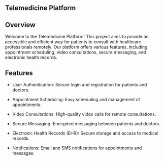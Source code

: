 ## Telemedicine Platform
## Overview
Welcome to the Telemedicine Platform!
This project aims to provide an accessible and efficient way for patients to consult with healthcare professionals remotely. Our platform offers various features, including appointment scheduling, video consultations, secure messaging, and electronic health records.

## Features
- User Authentication: Secure login and registration for patients and doctors.

- Appointment Scheduling: Easy scheduling and management of appointments.

- Video Consultations: High-quality video calls for remote consultations.

- Secure Messaging: Encrypted messaging between patients and doctors.

- Electronic Health Records (EHR): Secure storage and access to medical records.

- Notifications: Email and SMS notifications for appointments and messages.
